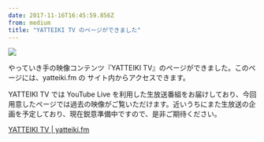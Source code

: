 ```yaml
---
date: 2017-11-16T16:45:59.856Z
from: medium
title: "YATTEIKI TV のページができました"
---
```


![](https://cdn-images-1.medium.com/max/800/1*wOVSLS_0N08HDH8R8g4Slw.png)

やっていき手の映像コンテンツ『YATTEIKI TV』のページができました。このページには、yatteiki.fm の サイト内からアクセスできます。

YATTEIKI TV では YouTube Live を利用した生放送番組をお届けしており、今回用意したページでは過去の映像がご覧いただけます。近いうちにまた生放送の企画を予定しており、現在鋭意準備中ですので、是非ご期待ください。

[YATTEIKI TV | yatteiki.fm](https://yatteiki.fm/tv/)
